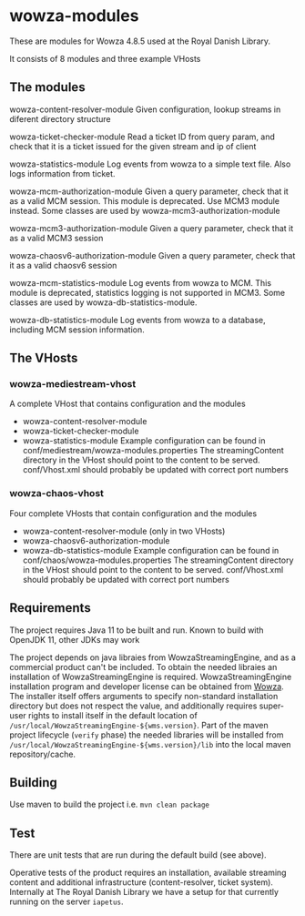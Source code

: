 # wowza-modules
These are modules for Wowza 4.8.5 used at the Royal Danish Library.

It consists of 8 modules and three example VHosts

## The modules 
wowza-content-resolver-module
  Given configuration, lookup streams in diferent directory structure

wowza-ticket-checker-module
  Read a ticket ID from query param, and check that it is a ticket issued for the given stream and ip of client

wowza-statistics-module
  Log events from wowza to a simple text file. Also logs information from ticket.

wowza-mcm-authorization-module
  Given a query parameter, check that it as a valid MCM session. This module is deprecated. Use MCM3 module instead.
  Some classes are used by wowza-mcm3-authorization-module

wowza-mcm3-authorization-module
  Given a query parameter, check that it as a valid MCM3 session

wowza-chaosv6-authorization-module
  Given a query parameter, check that it as a valid chaosv6 session

wowza-mcm-statistics-module
  Log events from wowza to MCM. This module is deprecated, statistics logging is not supported in MCM3. Some classes
  are used by wowza-db-statistics-module.

wowza-db-statistics-module
  Log events from wowza to a database, including MCM session information.


## The VHosts 
### wowza-mediestream-vhost

A complete VHost that contains configuration and the modules
 * wowza-content-resolver-module
 * wowza-ticket-checker-module
 * wowza-statistics-module
Example configuration can be found in conf/mediestream/wowza-modules.properties
The streamingContent directory in the VHost should point to the content to be served.
conf/Vhost.xml should probably be updated with correct port numbers

### wowza-chaos-vhost

Four complete VHosts that contain configuration and the modules
 * wowza-content-resolver-module (only in two VHosts)
 * wowza-chaosv6-authorization-module
 * wowza-db-statistics-module
Example configuration can be found in conf/chaos/wowza-modules.properties
The streamingContent directory in the VHost should point to the content to be served.
conf/Vhost.xml should probably be updated with correct port numbers

## Requirements
The project requires Java 11 to be built and run. Known to build with OpenJDK 11, other JDKs may work

The project depends on java libraies from WowzaStreamingEngine, and as a commercial product can't be included. To obtain the needed libraies an installation of WowzaStreamingEngine is required. 
WowzaStreamingEngine installation program and developer license can be obtained from [Wowza](http://www.wowza.com/streaming/developers).
The installer itself offers arguments to specify non-standard installation directory but does not respect the value, and additionally requires super-user rights to install itself in the default location of `/usr/local/WowzaStreamingEngine-${wms.version}`.
Part of the maven project lifecycle (`verify` phase) the needed libraries will be installed from `/usr/local/WowzaStreamingEngine-${wms.version}/lib` into the local maven repository/cache. 

## Building
Use maven to build the project i.e. `mvn clean package`

## Test 
There are unit tests that are run during the default build (see above). 

Operative tests of the product requires an installation, available streaming content and additional infrastructure (content-resolver, ticket system). Internally at The Royal Danish Library we have a setup for that currently running on the server `iapetus`.
